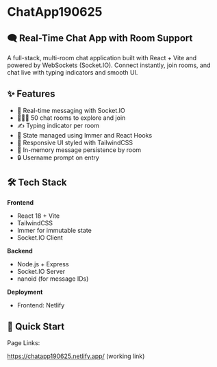 # ChatApp190625
## 🗨️ **Real-Time Chat App with Room Support**  
A full-stack, multi-room chat application built with React + Vite and powered by WebSockets (Socket.IO). Connect instantly, join rooms, and chat live with typing indicators and smooth UI.

## ✨ **Features**

- 💬 Real-time messaging with Socket.IO
- 🧑‍🤝‍🧑 50 chat rooms to explore and join
- ✍️ Typing indicator per room
- 🧠 State managed using Immer and React Hooks
- 🌈 Responsive UI styled with TailwindCSS
- 🔄 In-memory message persistence by room
- 🔒 Username prompt on entry

## 🛠️ **Tech Stack**

**Frontend**
- React 18 + Vite
- TailwindCSS
- Immer for immutable state
- Socket.IO Client

**Backend**
- Node.js + Express
- Socket.IO Server
- nanoid (for message IDs)

**Deployment**
- Frontend: Netlify  

## 🚀 **Quick Start**
Page Links:

https://chatapp190625.netlify.app/ (working link)
